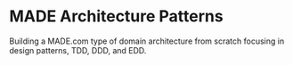# MADE Architecture Patterns
Building a MADE.com type of domain architecture from scratch focusing in design patterns, TDD, DDD, and EDD.
